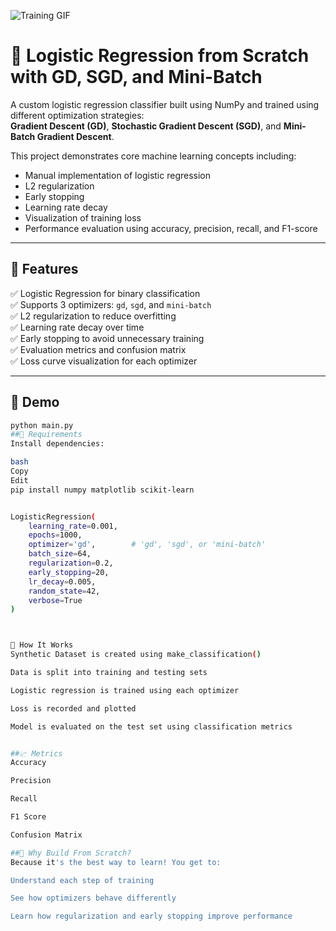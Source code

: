 ![Training GIF](https://doimages.nyc3.cdn.digitaloceanspaces.com/010AI-ML/content/images/2018/05/68747470733a2f2f707669676965722e6769746875622e696f2f6d656469612f696d672f70617274312f6772616469656e745f64657363656e742e676966.gif)


# 🧠 Logistic Regression from Scratch with GD, SGD, and Mini-Batch

A custom logistic regression classifier built using NumPy and trained using different optimization strategies:  
**Gradient Descent (GD)**, **Stochastic Gradient Descent (SGD)**, and **Mini-Batch Gradient Descent**.

This project demonstrates core machine learning concepts including:
- Manual implementation of logistic regression
- L2 regularization
- Early stopping
- Learning rate decay
- Visualization of training loss
- Performance evaluation using accuracy, precision, recall, and F1-score

---

## 📌 Features

✅ Logistic Regression for binary classification  
✅ Supports 3 optimizers: `gd`, `sgd`, and `mini-batch`  
✅ L2 regularization to reduce overfitting  
✅ Learning rate decay over time  
✅ Early stopping to avoid unnecessary training  
✅ Evaluation metrics and confusion matrix  
✅ Loss curve visualization for each optimizer  

---

## 🧪 Demo

```bash
python main.py
##🔧 Requirements
Install dependencies:

bash
Copy
Edit
pip install numpy matplotlib scikit-learn


LogisticRegression(
    learning_rate=0.001,
    epochs=1000,
    optimizer='gd',        # 'gd', 'sgd', or 'mini-batch'
    batch_size=64,
    regularization=0.2,
    early_stopping=20,
    lr_decay=0.005,
    random_state=42,
    verbose=True
)



🚀 How It Works
Synthetic Dataset is created using make_classification()

Data is split into training and testing sets

Logistic regression is trained using each optimizer

Loss is recorded and plotted

Model is evaluated on the test set using classification metrics


##📈 Metrics
Accuracy

Precision

Recall

F1 Score

Confusion Matrix

##🧠 Why Build From Scratch?
Because it's the best way to learn! You get to:

Understand each step of training

See how optimizers behave differently

Learn how regularization and early stopping improve performance

